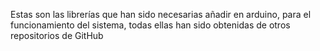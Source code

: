 Estas son las librerías que han sido necesarias añadir en arduino,
para el funcionamiento del sistema, todas ellas han sido obtenidas
de otros repositorios de GitHub

